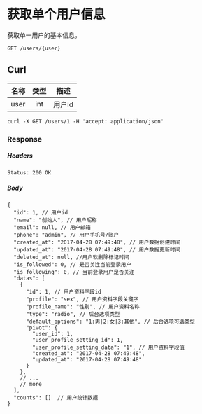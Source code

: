 # 获取单个用户信息

获取单一用户的基本信息。

```
GET /users/{user}
```

## Curl
| 名称 | 类型 | 描述 |
|------|:----:|------|
| user | int  | 用户id|

``curl -X GET /users/1 -H 'accept: application/json'``

### Response

##### Headers

```
Status: 200 OK
```

##### Body

```json5
{
  "id": 1, // 用户id
  "name": "创始人", // 用户昵称
  "email": null, // 用户邮箱
  "phone": "admin", // 用户手机号/账户
  "created_at": "2017-04-28 07:49:48", // 用户数据创建时间
  "updated_at": "2017-04-28 07:49:48", // 用户数据更新时间
  "deleted_at": null, //用户软删除标记时间
  "is_followed": 0, // 是否关注当前登录用户
  "is_following": 0, // 当前登录用户是否关注
  "datas": [
    {
      "id": 1, // 用户资料字段id
      "profile": "sex", // 用户资料字段关键字
      "profile_name": "性别", // 用户资料名称
      "type": "radio", // 后台选项类型
      "default_options": "1:男|2:女|3:其他", // 后台选项可选类型
      "pivot": {
        "user_id": 1, 
        "user_profile_setting_id": 1,
        "user_profile_setting_data": "1", // 用户资料字段值
        "created_at": "2017-04-28 07:49:48",
        "updated_at": "2017-04-28 07:49:48"
      }
    },
    // ...
    // more
  ],
  "counts": []  // 用户统计数据
}
```

